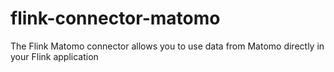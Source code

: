 # flink-connector-matomo
The Flink Matomo connector allows you to use data from Matomo directly in your Flink application
